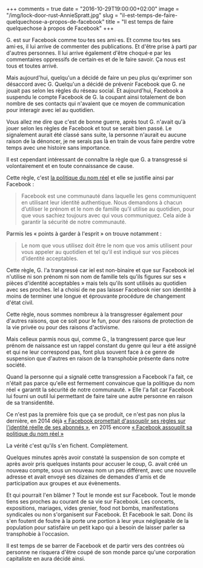 +++
comments = true
date = "2016-10-29T19:00:00+02:00"
image = "/img/lock-door-rust-AnnieSpratt.jpg"
slug = "il-est-temps-de-faire-quelquechose-a-propos-de-facebook"
title = "Il est temps de faire quelquechose à propos de Facebook"
+++

G. est sur Facebook comme tou⋅tes ses ami⋅es. Et comme tou⋅tes ses ami⋅es, il lui arrive de commenter des publications. Et d'être prise à parti par d'autres personnes. Il lui arrive également d'être choqué⋅e par les commentaires oppressifs de certain⋅es et de le faire savoir. Ça nous est tous et toutes arrivé.

Mais aujourd'hui, quelqu'un a décidé de faire un peu plus qu'exprimer son désaccord avec G. Quelqu'un a décidé de prévenir Facebook que G. ne jouait pas selon les règles du réseau social. Et aujourd'hui, Facebook a suspendu le compte Facebook de G. la coupant ainsi totalement de bon nombre de ses contacts qui n'avaient que ce moyen de communication pour interagir avec iel au quotidien.

Vous allez me dire que c'est de bonne guerre, après tout G. n'avait qu'à jouer selon les règles de Facebook et tout se serait bien passé. Le signalement aurait été classé sans suite, la personne n'aurait eu aucune raison de la dénoncer, je ne serais pas là en train de vous faire perdre votre temps avec une histoire sans importance.

Il est cependant intéressant de connaître la règle que G. a transgressé si volontairement et en toute connaissance de cause.

Cette règle, c'est [la politique du nom réel][1] et elle se justifie ainsi par Facebook :

> Facebook est une communauté dans laquelle les gens communiquent en utilisant leur identité authentique. Nous demandons à chacun d’utiliser le prénom et le nom de famille qu’il utilise au quotidien, pour que vous sachiez toujours avec qui vous communiquez. Cela aide à garantir la sécurité de notre communauté.

Parmis les « points à garder à l'esprit » on trouve notamment :

> Le nom que vous utilisez doit être le nom que vos amis utilisent pour vous appeler au quotidien et tel qu’il est indiqué sur vos pièces d’identité acceptables.

Cette règle, G. l'a trangressé car iel est non-binaire et que sur Facebook iel n'utilise ni son prénom ni son nom de famille tels qu'ils figures sur ses « pièces d'identité acceptables » mais tels qu'ils sont utilisés au quotidien avec ses proches. Iel a choisi de ne pas laisser Facebook nier son identité à moins de terminer une longue et éprouvante procédure de changement d'état civil.

Cette règle, nous sommes nombreux à la transgresser également pour d'autres raisons, que ce soit pour le fun, pour des raisons de protection de la vie privée ou pour des raisons d'activisme.

Mais celleux parmis nous qui, comme G., la trangressent parce que leur prénom de naissance est un rappel constant du genre qui leur a été assigné et qui ne leur correspond pas, font plus souvent face à ce genre de suspension que d'autres en raison de la transphobie présente dans notre société.

Quand la personne qui a signalé cette transgression a Facebook l'a fait, ce n'était pas parce qu'elle est fermement convaincue que la politique du nom réel « garantit la sécurité de notre communauté. » Elle l'a fait car Facebook lui fourni un outil lui permettant de faire taire une autre personne en raison de sa transidentité.

Ce n'est pas la première fois que ça se produit, ce n'est pas non plus la dernière, en 2014 déjà [« Facebook promettait d'assouplir ses règles sur l'identité réelle de ses abonnés »][2], en 2015 encore [« Facebook assouplit sa politique du nom réel »][3]

La vérité c'est qu'ils s'en fichent. Complètement.

Quelques minutes après avoir constaté la suspension de son compte et après avoir pris quelques instants pour accuser le coup, G. avait créé un nouveau compte, sous un nouveau nom un peu différent, avec une nouvelle adresse et avait envoyé ses dizaines de demandes d'amis et de participation aux groupes et aux évènements.

Et qui pourrait l'en blâmer ? Tout le monde est sur Facebook. Tout le monde tiens ses proches au courant de sa vie sur Facebook. Les concerts, expositions, mariages, vides grenier, food not bombs, manifestations syndicales ou non s'organisent sur Facebook. Et Facebook le sait. Donc ils s'en foutent de foutre à la porte une portion à leur yeux négligeable de la population pour satisfaire un petit kapo qui a besoin de laisser parler sa transphobie à l'occasion.

Il est temps de se barrer de Facebook et de partir vers des contrées où personne ne risquera d'être coupé de son monde parce qu'une corporation capitaliste en aura décidé ainsi.

[1]: https://www.facebook.com/help/112146705538576
[2]: http://www.francetvinfo.fr/sciences/high-tech/facebook-va-assouplir-ses-regles-sur-l-identite-reelle-de-ses-abonnes_1700523.html
[3]: http://yagg.com/2015/11/06/facebook-assouplit-les-regles-concernant-sa-politique-du-nom-reel/
